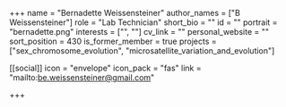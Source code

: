+++
name = "Bernadette Weissensteiner"
author_names = ["B Weissensteiner"]
role = "Lab Technician"
short_bio = ""
id = ""
portrait = "bernadette.png"
interests = ["", ""]
cv_link = ""
personal_website = ""
sort_position = 430
is_former_member = true
projects = ["sex_chromosome_evolution", "microsatellite_variation_and_evolution"]

[[social]]
    icon = "envelope"
    icon_pack = "fas"
    link = "mailto:be.weissensteiner@gmail.com"

+++
